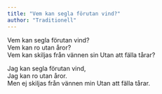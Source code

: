 ```yaml
---
title: "Vem kan segla förutan vind?"
author: "Traditionell"
---
```


Vem kan segla förutan vind?\
Vem kan ro utan åror?\
Vem kan skiljas från vännen sin Utan att fälla tårar?

Jag kan segla förutan vind,\
Jag kan ro utan åror.\
Men ej skiljas från vännen min Utan att fälla tårar.
